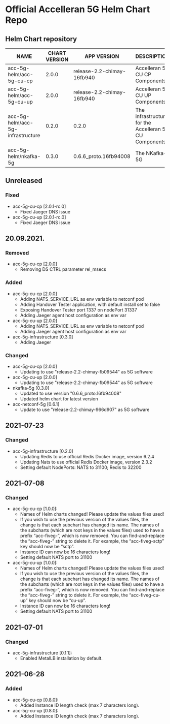 # Official Accelleran 5G Helm Chart Repo

## Helm Chart repository
|NAME   |CHART VERSION   |APP VERSION   |DESCRIPTION   |
|---|---|---|---|
| acc-5g-helm/acc-5g-cu-cp       |         2.0.0   |        release-2.2-chimay-16fb940        |          Accelleran 5G CU CP Components                     |
| acc-5g-helm/acc-5g-cu-up        |        2.0.0      |     release-2.2-chimay-16fb940         |         Accelleran 5G CU UP Components                     |
| acc-5g-helm/acc-5g-infrastructure    |   0.2.0      |       0.2.0                      |        The infrastructure for the Accelleran 5G CU Components |
| acc-5g-helm/nkafka-5g           |        0.3.0     |      0.6.6_proto.16fb94008 |  The NKafka-5G                        |

## Unreleased
### Fixed
- acc-5g-cu-cp [2.0.1-rc.0]
  - Fixed Jaeger DNS issue
- acc-5g-cu-up [2.0.1-rc.0]
  - Fixed Jaeger DNS issue

## 20.09.2021.
### Removed
- acc-5g-cu-cp [2.0.0]
  - Removing DS CTRL parameter rel_msecs
### Added
- acc-5g-cu-cp [2.0.0]
  - Adding NATS_SERVICE_URL as env variable to netconf pod
  - Adding Handover Tester application, with default install set to false
  - Exposing Handover Tester port 1337 on nodePort 31337
  - Adding Jaeger agent host configuration as env var
- acc-5g-cu-up [2.0.0]
  - Adding NATS_SERVICE_URL as env variable to netconf pod
  - Adding Jaeger agent host configuration as env var
- acc-5g-infrastructure [0.3.0]
  - Adding Jaeger 
### Changed
- acc-5g-cu-cp [2.0.0]
  - Updating to use "release-2.2-chimay-fb09544" as 5G software
- acc-5g-cu-up [2.0.0]
  - Updating to use "release-2.2-chimay-fb09544" as 5G software
- nkafka-5g [0.3.0]
  - Updated to use version "0.6.6_proto.16fb94008"
  - Updated helm chart for latest version
- acc-netconf-5g [0.6.1]
  - Update to use "release-2.2-chimay-966d907" as 5G software

## 2021-07-23
### Changed
- acc-5g-infrastructure [0.2.0]
  - Updating Redis to use official Redis Docker image, version 6.2.4
  - Updating Nats to use official Redis Docker image, version 2.3.2
  - Setting default NodePorts: NATS to 31100; Redis to 32200  

## 2021-07-08
### Changed
- acc-5g-cu-cp [1.0.0]:
  - Names of Helm charts changed! Please update the values files used!
  - If you wish to use the previous version of the values files, the change is that each subchart has changed its name. The names of the subcharts (which are root keys in the values files) used to have a prefix “acc-fiveg-”, which is now removed. You can find-and-replace the “acc-fiveg-” string to delete it. For example, the “acc-fiveg-sctp” key should now be “sctp”.
  - Instance ID can now be 16 characters long!
  - Setting default NATS port to 31100  
- acc-5g-cu-up [1.0.0]: 
  - Names of Helm charts changed! Please update the values files used!
  - If you wish to use the previous version of the values files, the change is that each subchart has changed its name. The names of the subcharts (which are root keys in the values files) used to have a prefix “acc-fiveg-”, which is now removed. You can find-and-replace the “acc-fiveg-” string to delete it. For example, the “acc-fiveg-cu-up” key should now be “cu-up”.
  - Instance ID can now be 16 characters long!
  - Setting default NATS port to 31100  

## 2021-07-01
### Changed
- acc-5g-infrastructure [0.1.1]:
  - Enabled MetalLB installation by default.

## 2021-06-28
### Added
- acc-5g-cu-cp [0.8.0]: 
  - Added Instance ID length check (max 7 characters long).
- acc-5g-cu-up [0.8.0]: 
  - Added Instance ID length check (max 7 characters long).
